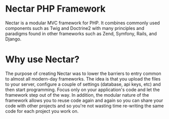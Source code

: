 Nectar PHP Framework
=========
Nectar is a modular MVC framework for PHP. It combines commonly used components such as Twig and Doctrine2 with many principles and paradigms found in other frameworks such as Zend, Symfony, Rails, and Django.

Why use Nectar?
=========
The purpose of creating Nectar was to lower the barriers to entry common to almost all modern-day frameworks. The idea is that you upload the files to your server, configure a couple of settings (database, api keys, etc) and then start programming. Focus only on your application's code and let the framework step out of the way. In addition, the modular nature of the framework allows you to reuse code again and again so you can share your code with other projects and so you're not wasting time re-writing the same code for each project you work on.

